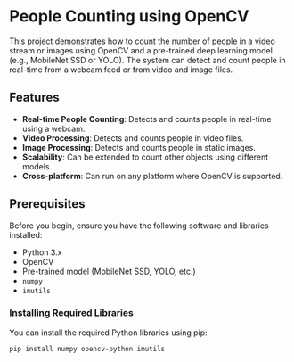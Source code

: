 # People Counting using OpenCV

This project demonstrates how to count the number of people in a video stream or images using OpenCV and a pre-trained deep learning model (e.g., MobileNet SSD or YOLO). The system can detect and count people in real-time from a webcam feed or from video and image files.

## Features

- **Real-time People Counting**: Detects and counts people in real-time using a webcam.
- **Video Processing**: Detects and counts people in video files.
- **Image Processing**: Detects and counts people in static images.
- **Scalability**: Can be extended to count other objects using different models.
- **Cross-platform**: Can run on any platform where OpenCV is supported.

## Prerequisites

Before you begin, ensure you have the following software and libraries installed:

- Python 3.x
- OpenCV
- Pre-trained model (MobileNet SSD, YOLO, etc.)
- `numpy`
- `imutils`

### Installing Required Libraries

You can install the required Python libraries using pip:

```bash
pip install numpy opencv-python imutils
